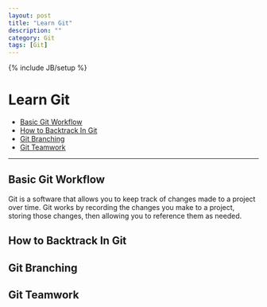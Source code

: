 ```yaml
---
layout: post
title: "Learn Git"
description: ""
category: Git
tags: [Git]
---
```

{% include JB/setup %}

# Learn Git

* [Basic Git Workflow](#BGW)
* [How to Backtrack In Git](#HTBIG)
* [Git Branching](#GB)
* [Git Teamwork](#GT)

***

<h2 id="BGW">Basic Git Workflow</h2>

Git is a software that allows you to keep track of changes made to a project over time. Git works by recording the changes you make to a project, storing those changes, then allowing you to reference them as needed.

<h2 id="HTBIG">How to Backtrack In Git</h2>

<h2 id="GB">Git Branching</h2>

<h2 id="GT">Git Teamwork</h2>
